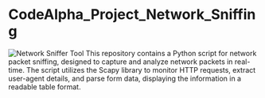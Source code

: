# CodeAlpha_Project_Network_Sniffing
![Network Sniffer Tool](https://your-image-link.com/banner.png)
<a href="https://manytools.org/hacker-tools/ascii-banner/"></a>
This repository contains a Python script for network packet sniffing, designed to capture and analyze network packets in real-time. The script utilizes the Scapy library to monitor HTTP requests, extract user-agent details, and parse form data, displaying the information in a readable table format.
